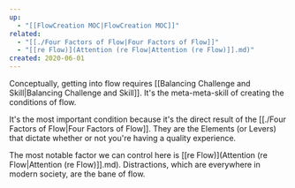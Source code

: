 ```yaml
---
up:
  - "[[FlowCreation MOC|FlowCreation MOC]]"
related:
  - "[[./Four Factors of Flow|Four Factors of Flow]]"
  - "[[re Flow)](Attention (re Flow|Attention (re Flow)]].md)"
created: 2020-06-01
---
```

Conceptually, getting into flow requires [[Balancing Challenge and Skill|Balancing Challenge and Skill]]. It's the meta-meta-skill of creating the conditions of flow.

It's the most important condition because it's the direct result of the [[./Four Factors of Flow|Four Factors of Flow]]. They are the Elements (or Levers) that dictate whether or not you're having a quality experience.

The most notable factor we can control here is [[re Flow)](Attention (re Flow|Attention (re Flow)]].md). Distractions, which are everywhere in modern society, are the bane of flow. 

